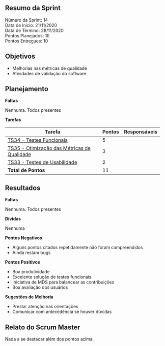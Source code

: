 
## Resumo da Sprint

Número da Sprint:  14<br>
Data de Início:  21/11/2020 <br>
Data de Término: 28/11/2020 <br>
Pontos Planejados:  10<br>
Pontos Entregues:  10<br>

## Objetivos

- Melhorias nas métricas de qualidade
- Atividades de validação do software

## Planejamento

**Faltas** 

Nenhuma. Todos presentes

**Tarefas**

|Tarefa   | Pontos | Responsáveis|
| ------------------------------------------------------------------------------------------------------- | -- | ---|
| [TS34 - Testes Funcionais](https://github.com/fga-eps-mds/2020.1-Minacademy-Wiki/issues/102)                    | 5 |
| [TS35 - Otimização das Métricas de Qualidade](https://github.com/fga-eps-mds/2020.1-Minacademy-Wiki/issues/103) | 3 |
| [TS33 - Testes de Usabilidade](https://github.com/fga-eps-mds/2020.1-Minacademy-Wiki/issues/101)                | 2 |
| **Total de Pontos**                                                                   | 11 | |


## Resultados

**Faltas** 

Nenhuma. Todos presentes

**Dívidas**

Nenhuma


**Pontos Negativos**

- Alguns pontos citados repetidamente não foram compreendidos
- Ainda restam bugs

**Pontos Positivos**

- Boa produtividade
- Excelente solução de testes funcionais
- Iniciativa de MDS para balancear as contribuições
- Boa avaliação dos usuários

**Sugestões de Melhoria**

- Prestar atenção nas orientações
- Comunicar com antecedência se houver dúvidas


## Relato do Scrum Master

Nada a se destacar além dos pontos acima.